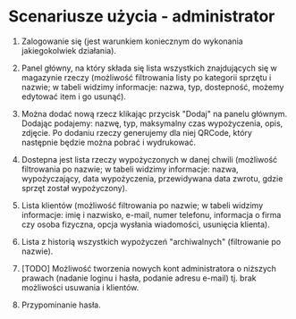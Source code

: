 # Scenariusze użycia - administrator

1. Zalogowanie się (jest warunkiem koniecznym do wykonania jakiegokolwiek działania).

2. Panel główny, na który składa się lista wszystkich znajdujących się w magazynie rzeczy (możliwość filtrowania listy po kategorii sprzętu i nazwie; w tabeli widzimy informacje: nazwa, typ, dostepność, możemy edytować item i go usunąć).

3. Można dodać nową rzecz klikając przycisk "Dodaj" na panelu głównym. Dodając podajemy: nazwę, typ, maksymalny czas wypożyczenia, opis, zdjęcie. Po dodaniu rzeczy generujemy dla niej QRCode, który następnie będzie można pobrać i wydrukować.

4. Dostepna jest lista rzeczy wypożyczonych w danej chwili (możliwość filtrowania po nazwie; w tabeli widzimy informacje: nazwa, wypożyczający, data wypożyczenia, przewidywana data zwrotu, gdzie sprzęt został wypożyczony).

5. Lista klientów (możliwość filtrowania po nazwie; w tabeli widzimy informacje: imię i nazwisko, e-mail, numer telefonu, informacja o firma czy osoba fizyczna, opcja wysłania wiadomości, usunięcia klienta).

6. Lista z historią wszystkich wypożyczeń "archiwalnych" (filtrowanie po nazwie).

7. [TODO] Możliwość tworzenia nowych kont administratora o niższych prawach (nadanie loginu i hasła, podanie adresu e-mail) tj. brak możliwości usuwania i klientów.

8. Przypominanie hasła.


